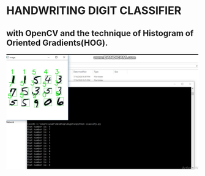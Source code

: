 # HANDWRITING DIGIT CLASSIFIER 
## with OpenCV and the technique of Histogram of Oriented Gradients(HOG).
![Screenshot](recognized.jpg)
